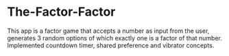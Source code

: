# The-Factor-Factor

This app is a factor game that accepts a 
number as input from the user, generates 3 
random options of which exactly one is a 
factor of that number. Implemented 
countdown timer, shared preference and 
vibrator concepts. 
